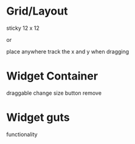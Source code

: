 

# Grid/Layout
sticky
12 x 12

or

place anywhere
track the x and y when dragging


# Widget Container
draggable
change size button
remove



# Widget guts
functionality